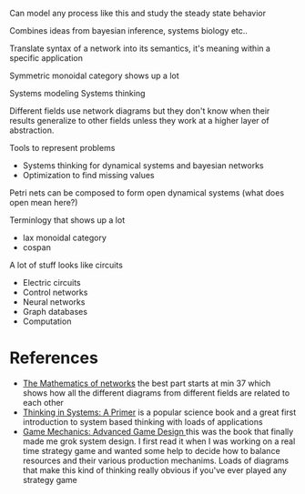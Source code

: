 Can model any process like this and study the steady state behavior

Combines ideas from bayesian inference, systems biology etc..

Translate syntax of a network into its semantics, it's meaning within a specific application

Symmetric monoidal category shows up a lot

Systems modeling
Systems thinking

Different fields use network diagrams but they don't know when their results generalize to other fields unless they work at a higher layer of abstraction.

Tools to represent problems
* Systems thinking for dynamical systems and bayesian networks
* Optimization to find missing values

Petri nets can be composed to form open dynamical systems (what does open mean here?)

Terminlogy that shows up a lot
* lax monoidal category
* cospan

A lot of stuff looks like circuits
* Electric circuits
* Control networks
* Neural networks
* Graph databases
* Computation

# References
* [The Mathematics of networks](https://www.youtube.com/watch?v=IyJP_7ucwWo) the best part starts at min 37 which shows how all the different diagrams from different fields are related to each other
* [Thinking in Systems: A Primer](https://www.amazon.com/Thinking-Systems-Donella-H-Meadows/dp/1603580557/ref=sr_1_3?keywords=system+thinking&qid=1570666483&sr=8-3) is a popular science book and a great first introduction to system based thinking with loads of applications
* [Game Mechanics: Advanced Game Design ](https://www.amazon.com/Game-Mechanics-Advanced-Design-Voices/dp/0321820274/ref=sr_1_1?crid=1L4D0Z98XU9IA&keywords=game+mechanics+advanced+game+design&qid=1570666552&sprefix=game+mechanics+%2Caps%2C192&sr=8-1) this was the book that finally made me grok system design. I first read it when I was working on a real time strategy game and wanted some help to decide how to balance resources and their various production mechanims. Loads of diagrams that make this kind of thinking really obvious if you've ever played any strategy game